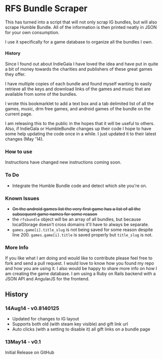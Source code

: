 # RFS Bundle Scraper

This has turned into a script that will not only scrap IG bundles, but will also scrape Humble Bundle. All of the information is then printed neatly in JSON for your own consumption.

I use it specifically for a game database to organize all the bundles I own.

#### History

Since I found out about IndieGala I have loved the idea and have put in quite a bit of money towards the charities and publishers of these great games they offer.

I have multiple copies of each bundle and found myself wanting to easily retrieve all the keys and download links of the games and music that are available from some of the bundles.

I wrote this bookmarklet to add a text box and a tab delimited list of all the games, music, drm free games, and android games of the bundle on the current page.

I am releasing this to the public in the hopes that it will be useful to others. Also, if IndieGala or HumbleBundle changes up their code I hope to have some help updating the code once in a while. I just updated it to their latest changes (May '14).

### How to use
Instructions have changed new instructions coming soon.

### To Do

* Integrate the Humble Bundle code and detect which site you're on.

### Known Issues

* ~~On the android games list the very first game has a list of all the subsequent game names for some reason~~
* the `rfsbundle` object will be an array of all bundles, but because localStorage doesn't cross domains it'll have to always be separate.
* `games.game[i].title_slug` is not being saved for some reason despite line 200. `games.game[i].title` is saved properly but `title_slug` is not.

### More Info

If you like what I am doing and would like to contribute please feel free to fork and send a pull request.
I would love to know how you found my repo and how you are using it. I also would be happy to share more
info on how I am creating the game database. I am using a Ruby on Rails backend with a JSON API and AngularJS
for the frontend.

## History

### 14Aug14 - v0.8140125

* Updated for changes to IG layout
* Supports both old (with steam key visible) and gift link url
* Auto clicks (with a setting to disable it) all gift links on a bundle page

### 13May14 - v0.1

Initial Release on GitHub